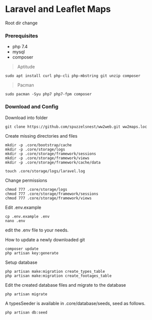 # Laravel and Leaflet Maps

Root dir change 

### Prerequisites

- php 7.4 
- mysql
- composer

> Aptitude
``` 
sudo apt install curl php-cli php-mbstring git unzip composer
```

> Pacman
```
sudo pacman -Syu php7 php7-fpm composer
```
### Download and Config

Download into folder
```
git clone https://github.com/spuzzelsnest/ww2web.git ww2maps.loc 
```

Create missing directories and files
```
mkdir -p .core/bootstrap/cache 
mkdir -p .core/storage/logs
mkdir -p .core/storage/framework/sessions
mkdir -p .core/storage/framework/views
mkdir -p .core/storage/framework/cache/data

touch .core/storage/logs/laravel.log
```

Change permissions
```
chmod 777 .core/storage/logs 
chmod 777 .core/storage/framework/sessions
chmod 777 .core/storage/framework/views
```


Edit .env.example
```
cp .env.example .env
nano .env
```
edit the .env file to your needs.


How to update a newly downloaded git
```
composer update
php artisan key:generate
```

Setup database
```
php artisan make:migration create_types_table
php artisan make:migration create_footages_table
```

Edit the created database files and migrate to the database
```
php artisan migrate
```

A typesSeeder is available in .core/database/seeds, seed as follows.
```
php artisan db:seed
```
